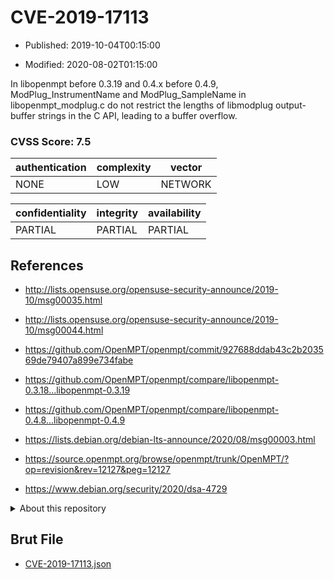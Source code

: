 # CVE-2019-17113

- Published: 2019-10-04T00:15:00

- Modified: 2020-08-02T01:15:00

In libopenmpt before 0.3.19 and 0.4.x before 0.4.9, ModPlug_InstrumentName and ModPlug_SampleName in libopenmpt_modplug.c do not restrict the lengths of libmodplug output-buffer strings in the C API, leading to a buffer overflow.

### CVSS Score: **7.5**

| authentication | complexity | vector |
| --- | --- | --- |
| NONE | LOW | NETWORK |

| confidentiality | integrity | availability |
| --- | --- | --- |
| PARTIAL | PARTIAL | PARTIAL |

## References

* http://lists.opensuse.org/opensuse-security-announce/2019-10/msg00035.html

* http://lists.opensuse.org/opensuse-security-announce/2019-10/msg00044.html

* https://github.com/OpenMPT/openmpt/commit/927688ddab43c2b203569de79407a899e734fabe

* https://github.com/OpenMPT/openmpt/compare/libopenmpt-0.3.18...libopenmpt-0.3.19

* https://github.com/OpenMPT/openmpt/compare/libopenmpt-0.4.8...libopenmpt-0.4.9

* https://lists.debian.org/debian-lts-announce/2020/08/msg00003.html

* https://source.openmpt.org/browse/openmpt/trunk/OpenMPT/?op=revision&rev=12127&peg=12127

* https://www.debian.org/security/2020/dsa-4729

<details>
<summary>About this repository</summary> 

  This repository is part of the project [Live Hack CVE](https://github.com/Live-Hack-CVE). Main website can be found [www.live-hack.org](https://www.live-hack.org) 
  
  Made by [Sn0wAlice](https://github.com/Sn0wAlice) for the people that care about security and need to have a feed of the latest CVEs. Hope you enjoy it, don't forget to star the repo and follow me on [Twitter](https://twitter.com/Sn0wAlice) and [Github](https://github.com/Sn0wAlice). And that is my [personnal website](https://www.alice-snow.me/)

  - [Home Page](https://github.com/Live-Hack-CVE)
  - [Framework](https://github.com/Live-Hack-CVE/cve-framework)
  - [CVE database](https://github.com/Live-Hack-CVE/full_database)
  - [Changelog](https://github.com/Live-Hack-CVE/Changelog)
</details>

## Brut File

* [CVE-2019-17113.json](https://raw.githubusercontent.com/Live-Hack-CVE/full_database/main/cves/2019/CVE-2019-17113.json)

